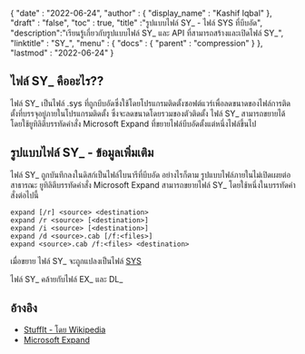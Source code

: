 {
  "date" : "2022-06-24",
  "author" : {
    "display_name" : "Kashif Iqbal"
},
  "draft" : "false",
  "toc" : true,
  "title" :"รูปแบบไฟล์ SY_ - ไฟล์ SYS ที่บีบอัด",
  "description":"เรียนรู้เกี่ยวกับรูปแบบไฟล์ SY_ และ API ที่สามารถสร้างและเปิดไฟล์ SY_",
  "linktitle" : "SY_",
  "menu" : {
    "docs" : {
      "parent" : "compression"
}
},
  "lastmod" : "2022-06-24"
}

## ไฟล์ SY_ คืออะไร??

ไฟล์ SY_ เป็นไฟล์ .sys ที่ถูกบีบอัดซึ่งใช้โดยโปรแกรมติดตั้งซอฟต์แวร์เพื่อลดขนาดของไฟล์การติดตั้งที่บรรจุอยู่ภายในโปรแกรมติดตั้ง ซึ่งจะลดขนาดโดยรวมของตัวติดตั้ง ไฟล์ SY_ สามารถขยายได้โดยใช้ยูทิลิตีบรรทัดคำสั่ง Microsoft Expand ที่ขยายไฟล์บีบอัดตั้งแต่หนึ่งไฟล์ขึ้นไป

## รูปแบบไฟล์ SY_ - ข้อมูลเพิ่มเติม

ไฟล์ SY_ ถูกบันทึกลงในดิสก์เป็นไฟล์ไบนารีที่บีบอัด อย่างไรก็ตาม รูปแบบไฟล์ภายในไม่เปิดเผยต่อสาธารณะ ยูทิลิตีบรรทัดคำสั่ง Microsoft Expand สามารถขยายไฟล์ SY_ โดยใช้หนึ่งในบรรทัดคำสั่งต่อไปนี้

```
expand [/r] <source> <destination>
expand /r <source> [<destination>]
expand /i <source> [<destination>]
expand /d <source>.cab [/f:<files>]
expand <source>.cab /f:<files> <destination>
```
เมื่อขยาย ไฟล์ SY_ จะถูกแปลงเป็นไฟล์ [SYS](/system/sys/)

ไฟล์ SY_ คล้ายกับไฟล์ EX_ และ DL_

## อ้างอิง

* [StuffIt - โดย Wikipedia](https://en.wikipedia.org/wiki/StuffIt)
* [Microsoft Expand](https://learn.microsoft.com/en-us/windows-server/administration/windows-commands/expand)

